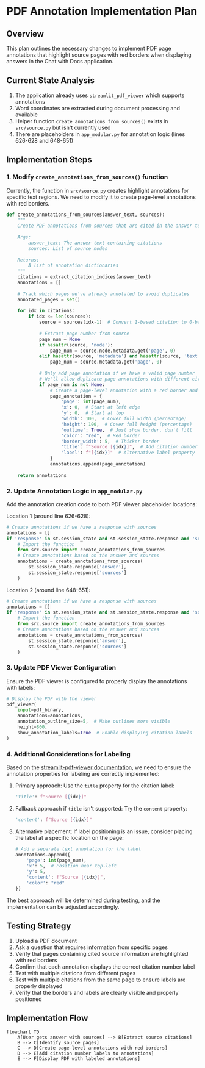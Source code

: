 # PDF Annotation Implementation Plan

## Overview
This plan outlines the necessary changes to implement PDF page annotations that highlight source pages with red borders when displaying answers in the Chat with Docs application.

## Current State Analysis
1. The application already uses `streamlit_pdf_viewer` which supports annotations
2. Word coordinates are extracted during document processing and available
3. Helper function `create_annotations_from_sources()` exists in `src/source.py` but isn't currently used
4. There are placeholders in `app_modular.py` for annotation logic (lines 626-628 and 648-651)

## Implementation Steps

### 1. Modify `create_annotations_from_sources()` function

Currently, the function in `src/source.py` creates highlight annotations for specific text regions. We need to modify it to create page-level annotations with red borders.

```python
def create_annotations_from_sources(answer_text, sources):
    """
    Create PDF annotations from sources that are cited in the answer text.
    
    Args:
        answer_text: The answer text containing citations
        sources: List of source nodes
        
    Returns:
        A list of annotation dictionaries
    """
    citations = extract_citation_indices(answer_text)
    annotations = []
    
    # Track which pages we've already annotated to avoid duplicates
    annotated_pages = set()
    
    for idx in citations:
        if idx <= len(sources):
            source = sources[idx-1]  # Convert 1-based citation to 0-based index
            
            # Extract page number from source
            page_num = None
            if hasattr(source, 'node'):
                page_num = source.node.metadata.get('page', 0)
            elif hasattr(source, 'metadata') and hasattr(source, 'text'):
                page_num = source.metadata.get('page', 0)
            
            # Only add page annotation if we have a valid page number
            # We'll allow duplicate page annotations with different citation numbers
            if page_num is not None:
                # Create a page-level annotation with a red border and citation label
                page_annotation = {
                    'page': int(page_num),
                    'x': 0,  # Start at left edge
                    'y': 0,  # Start at top
                    'width': 100,  # Cover full width (percentage)
                    'height': 100,  # Cover full height (percentage)
                    'outline': True,  # Just show border, don't fill
                    'color': "red",  # Red border
                    'border_width': 5,  # Thicker border
                    'title': f"Source [{idx}]",  # Add citation number as label
                    'label': f"[{idx}]"  # Alternative label property
                }
                annotations.append(page_annotation)
    
    return annotations
```

### 2. Update Annotation Logic in `app_modular.py`

Add the annotation creation code to both PDF viewer placeholder locations:

Location 1 (around line 626-628):
```python
# Create annotations if we have a response with sources
annotations = []
if 'response' in st.session_state and st.session_state.response and 'sources' in st.session_state.response:
    # Import the function
    from src.source import create_annotations_from_sources
    # Create annotations based on the answer and sources
    annotations = create_annotations_from_sources(
        st.session_state.response['answer'],
        st.session_state.response['sources']
    )
```

Location 2 (around line 648-651):
```python
# Create annotations if we have a response with sources
annotations = []
if 'response' in st.session_state and st.session_state.response and 'sources' in st.session_state.response:
    # Import the function
    from src.source import create_annotations_from_sources
    # Create annotations based on the answer and sources
    annotations = create_annotations_from_sources(
        st.session_state.response['answer'],
        st.session_state.response['sources']
    )
```

### 3. Update PDF Viewer Configuration

Ensure the PDF viewer is configured to properly display the annotations with labels:

```python
# Display the PDF with the viewer
pdf_viewer(
    input=pdf_binary,
    annotations=annotations,
    annotation_outline_size=5,  # Make outlines more visible
    height=800,
    show_annotation_labels=True  # Enable displaying citation labels
)
```

### 4. Additional Considerations for Labeling

Based on the [streamlit-pdf-viewer documentation](https://github.com/lfoppiano/streamlit-pdf-viewer), we need to ensure the annotation properties for labeling are correctly implemented:

1. Primary approach: Use the `title` property for the citation label:
   ```python
   'title': f"Source [{idx}]"
   ```

2. Fallback approach if `title` isn't supported: Try the `content` property:
   ```python
   'content': f"Source [{idx}]"
   ```

3. Alternative placement: If label positioning is an issue, consider placing the label at a specific location on the page:
   ```python
   # Add a separate text annotation for the label
   annotations.append({
       'page': int(page_num),
       'x': 5,  # Position near top-left
       'y': 5,
       'content': f"Source [{idx}]",
       'color': "red"
   })
   ```

The best approach will be determined during testing, and the implementation can be adjusted accordingly.

## Testing Strategy
1. Upload a PDF document
2. Ask a question that requires information from specific pages
3. Verify that pages containing cited source information are highlighted with red borders
4. Confirm that each annotation displays the correct citation number label
5. Test with multiple citations from different pages
6. Test with multiple citations from the same page to ensure labels are properly displayed
7. Verify that the borders and labels are clearly visible and properly positioned

## Implementation Flow

```mermaid
flowchart TD
    A[User gets answer with sources] --> B[Extract source citations]
    B --> C[Identify source pages]
    C --> D[Create page-level annotations with red borders]
    D --> E[Add citation number labels to annotations]
    E --> F[Display PDF with labeled annotations]